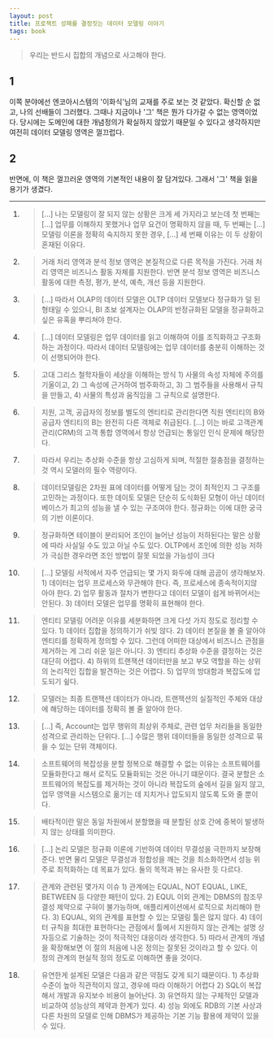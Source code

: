 ```yaml
---
layout: post
title: 프로젝트 성패를 결정짓는 데이터 모델링 이야기
tags: book
---
```


> 우리는 반드시 집합의 개념으로 사고해야 한다.

## 1
이쪽 분야에선 엔코아시스템의 '이화식'님의 교재를 주로 보는 것 같았다. 확신할 순 없고, 나의 선배들이 그러했다. 그때나 지금이나 '그' 책은 뭔가 다가갈 수 없는 영역이었다. 당시에는 도메인에 대한 개념정의가 확실하지 않았기 때문일 수 있다고 생각하지만 여전히 데이터 모델링 영역은 껄끄럽다.

## 2
반면에, 이 책은 껄끄러운 영역의 기본적인 내용이 잘 담겨있다. 그래서 '그' 책을 읽을 용기가 생겼다.

----

1. > [...] 나는 모델링이 잘 되지 않는 상황은 크게 세 가지라고 보는데 첫 번째는 [...] 업무를 이해하지 못했거나 업무 요건이 명확하지 않을 때, 두 번째는 [...] 모델링 이론을 정확히 숙지하지 못한 경우, [...] 세 번째 이유는 이 두 상황이 혼재된 이유다.

2. > 거래 처리 영역과 분석 정보 영역은 본질적으로 다른 목적을 가진다. 거래 처리 영역은 비즈니스 활동 자체를 지원한다. 반면 분석 정보 영역은 비즈니스 활동에 대한 측정, 평가, 분석, 예측, 개선 등을 지원한다.

3. > [...] 따라서 OLAP의 데이터 모델은 OLTP 데이터 모델보다 정규화가 덜 된 형태일 수 있으니, BI 초보 설계자는 OLAP의 반정규화된 모델을 정규화하고 싶은 유혹을 뿌리쳐야 한다.

4. > [...] 데이터 모델링은 업무 데이터를 읽고 이해하여 이를 조직화하고 구조화하는 과정이다. 따라서 데이터 모델링에는 업무 데이터를 충분히 이해하는 것이 선행되어야 한다.

5. > 고대 그리스 철학자들이 세상을 이해하는 방식 1) 사물의 속성 자체에 주의를 기울이고, 2) 그 속성에 근거하여 범주화하고, 3) 그 범주들을 사용해서 규칙을 만들고, 4) 사물의 특성과 움직임을 그 규칙으로 설명한다.

6. > 지원, 고객, 공급자의 정보를 별도의 엔티티로 관리한다면 직원 엔티티의 B와 공급자 엔티티의 B는 완전히 다른 객체로 취급된다. [...] 이는 바로 고객관계관리(CRM)의 고객 통합 영역에서 항상 언급되는 통일인 인식 문제에 해당한다.

7. > 따라서 우리는 추상화 수준을 항상 고심하게 되며, 적절한 절충점을 결정하는 것 역시 모델러의 필수 역량이다.

8. > 데이터모델링은 2차원 표에 데이터를 어떻게 담는 것이 최적인지 그 구조를 고민하는 과정이다. 또한 데이토 모델은 단순히 도식화된 모형이 아닌 데이터베이스가 최고의 성능을 낼 수 있는 구조여야 한다. 정규화는 이에 대한 궁극의 기반 이론이다.

9. > 정규화하면 테이블이 분리되어 조인이 늘어난 성능이 저하된다는 말은 상황에 따라 사실일 수도 있고 아닐 수도 있다. OLTP에서 조인에 의한 성능 저하가 극심한 경우라면 조인 방법이 잘못 되었을 가능성이 크다

10. > [...] 모델링 서적에서 자주 언급되는 몇 가지 화두에 대해 곰곰이 생각해보자. 1) 데이터는 업무 프로세스와 무관해야 한다. 즉, 프로세스에 종속적이지않 아야 한다. 2) 업무 활동과 절차가 변한다고 데이터 모델이 쉽게 바뀌어서는 안된다.  3) 데이터 모델은 업무를 명확히 표현해야 한다.

11. > 엔티티 모델링 어려운 이유를 세분화하면 크게 다섯 가지 정도로 정리할 수 있다. 1) 데이터 집합을 정의하기가 쉬빚 않다. 2) 데이터 본질을 볼 줄 알아야 엔티티를 정확하게 정의할 수 있다. 그런데 어떠한 대상에서 비즈니스 관점을 제거하는 게 그리 쉬운 일은 아니다. 3) 엔티티 추상화 수준을 결정하는 것은 대단히 어렵다. 4) 하위의 트랜잭션 데이터만을 보고 부모 역할을 하는 상위의 논리적인 집합을 발견하는 것은 어렵다. 5) 업무의 방대함과 복잡도에 압도되기 슆다.

12. > 모델러는 최종 트랜잭션 데이터가 아니라, 트랜잭션의 실질적인 주체와 대상에 해당하는 데이터를 정확히 볼 줄 알아야 한다. 

13. > [...] 즉, Account는 업무 행위의 최상위 주체로, 관련 업무 처리들을 동일한 성격으로 관리하는 단위다. [...] 수많은 행위 데이터들을 동일한 성격으로 묶을 수 있는 단위 객체이다.

14. > 소프트웨어의 복잡성을 분할 정복으로 해결할 수 없는 이유는 소프트웨어를 모듈화한다고 해서 로직도 모듈화되는 것은 아니기 떄문이다. 결국 분할은 소프트웨어의 복잡도를 제거하는 것이 아니라 복잡도의 숲에서 길을 잃지 않고, 업무 영역을 시스템으로 옮기는 데 지치거나 압도되지 않도록 도와 줄 뿐이다.

15. > 배타적이란 말은 동일 차원에서 분할했을 때 분할된 상호 간에 중복이 발생하지 않는 상태를 의미한다.

16. > [...] 논리 모델은 정규화 이론에 기반하여 데이터 무결성을 극한까지 보장해준다. 반면 물리 모델은 무결성과 정합성을 깨는 것을 최소화하면서 성능 위주로 최적화하는 데 목표가 있다. 둘의 목적과 뷰는 유사한 듯 다르다.

17. > 관계와 관련된 몇가지 이슈 1) 관계에는 EQUAL, NOT EQUAL, LIKE, BETWEEN 등 다양한 패턴이 있다. 2) EQUL 이외 관계는 DBMS의 참조무결성 제약으로 구혀이 불가능하며, 애플리케이션에서 로직으로 처리해야 한다. 3) EQUAL, 외의 관계를 표현할 수 있는 모델링 툴은 많지 않다. 4) 데이터 규칙을 최대한 표현하다는 관점에서 툴에서 지원하지 않는 관계는 설명 상자등으로 기술하는 것이 적극적인 대응이라 생각한다. 5) 따라서 관계의 개념을 확장해보면 이 절의 처음에 나온 정의는 잘못된 것이라고 할 수 있다. 이 정의 관계의 현실적 정의 정도로 이해하면 좋을 것이다.

18. > 유연한게 설계된 모델은 다음과 같은 약점도 갖게 되기 떄문이다. 1) 추상화 수준이 높아 직관적이지 않고, 경우에 따라 이해하기 어렵다 2) SQL이 복잡해서 개발과 유지보수 비용이 늘어난다. 3) 유연하지 않는 구체적인 모델과 비교하여 성능상의 제약과 한계가 있다. 4) 성능 외에도 RDB의 기본 사상과 다른 차원의 모델로 인해 DBMS가 제공하는 기본 기능 활용에 제약이 있을 수 있다.



